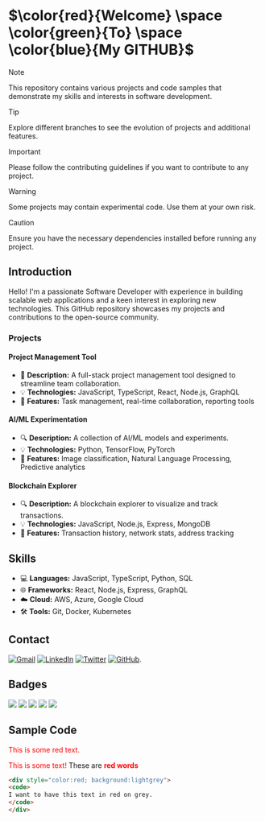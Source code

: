 # $\color{red}{Welcome} \space \color{green}{To} \space \color{blue}{My GITHUB}$

> [!NOTE]
> This repository contains various projects and code samples that demonstrate my skills and interests in software development.

> [!TIP]
> Explore different branches to see the evolution of projects and additional features.

> [!IMPORTANT]
> Please follow the contributing guidelines if you want to contribute to any project.

> [!WARNING]
> Some projects may contain experimental code. Use them at your own risk.

> [!CAUTION]
> Ensure you have the necessary dependencies installed before running any project.

## Introduction

Hello! I'm a passionate Software Developer with experience in building scalable web applications and a keen interest in exploring new technologies. This GitHub repository showcases my projects and contributions to the open-source community.

### Projects

#### Project Management Tool

- 🚀 **Description:** A full-stack project management tool designed to streamline team collaboration.
- 💡 **Technologies:** JavaScript, TypeScript, React, Node.js, GraphQL
- 🌟 **Features:** Task management, real-time collaboration, reporting tools

#### AI/ML Experimentation

- 🔍 **Description:** A collection of AI/ML models and experiments.
- 💡 **Technologies:** Python, TensorFlow, PyTorch
- 🌟 **Features:** Image classification, Natural Language Processing, Predictive analytics

#### Blockchain Explorer

- 🔍 **Description:** A blockchain explorer to visualize and track transactions.
- 💡 **Technologies:** JavaScript, Node.js, Express, MongoDB
- 🌟 **Features:** Transaction history, network stats, address tracking

## Skills

- 💻 **Languages:** JavaScript, TypeScript, Python, SQL
- 🌐 **Frameworks:** React, Node.js, Express, GraphQL
- ☁️ **Cloud:** AWS, Azure, Google Cloud
- 🛠️ **Tools:** Git, Docker, Kubernetes

## Contact

[![Gmail](https://img.shields.io/badge/-Gmail-D14836?style=for-the-badge&logo=gmail&logoColor=white)](mailto:your.email@example.com)
[![LinkedIn](https://img.shields.io/badge/-LinkedIn-0077B5?style=for-the-badge&logo=linkedin&logoColor=white)](https://www.linkedin.com/in/yourprofile)
[![Twitter](https://img.shields.io/badge/-Twitter-1DA1F2?style=for-the-badge&logo=twitter&logoColor=white)](https://twitter.com/yourprofile)
[![GitHub](https://img.shields.io/badge/-GitHub-181717?style=for-the-badge&logo=github&logoColor=white)](https://github.com/NilkanthGraphics).

## Badges

[![](https://img.shields.io/badge/github-blue?style=for-the-badge)](https://github.com/yourusername)
[![](https://img.shields.io/badge/book-blueviolet?style=for-the-badge)](https://yourusername.github.io)
[![](https://img.shields.io/badge/API-yellow?style=for-the-badge)](https://docs.rs/crate/yourproject/latest)
[![](https://img.shields.io/badge/Crates.io-orange?style=for-the-badge)](https://crates.io/crates/yourproject)
[![](https://img.shields.io/badge/Lib.rs-lightgrey?style=for-the-badge)](https://lib.rs/crates/yourproject)

## Sample Code

<p style="color:red">This is some red text.</p>
<font color="red">This is some text!</font>
These are <b style="color:red">red words</b>

```html
<div style="color:red; background:lightgrey">
<code>
I want to have this text in red on grey.
</code>
</div>
